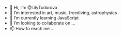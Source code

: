- 👋 Hi, I’m @LilyTodorova
- 👀 I’m interested in art, music, freediving, astrophysics
- 🌱 I’m currently learning JavaScript
- 💞️ I’m looking to collaborate on ...
- 📫 How to reach me ...

<!---
LilyTodorova/LilyTodorova is a ✨ special ✨ repository because its `README.md` (this file) appears on your GitHub profile.
You can click the Preview link to take a look at your changes.
--->
